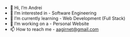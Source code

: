 - 👋 Hi, I’m Andrei
- 👀 I’m interested in - Software Engineering
- 🌱 I’m currently learning - Web Development (Full Stack)
- 🔭 I’m working on a - Personal Website
- 📫 How to reach me - aagirnet@gmail.com

<!---
AndreiGNT/AndreiGNT is a ✨ special ✨ repository because its `README.md` (this file) appears on your GitHub profile.
You can click the Preview link to take a look at your changes.
--->
